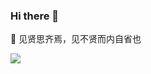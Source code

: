 ### Hi there 👋

💬 见贤思齐焉，见不贤而内自省也

<a href="https://github.com/Bpazy">
  <img align="left" src="https://github-readme-stats.vercel.app/api?username=Bpazy&show_icons=true&hide_title=true&count_private=true" />
</a>
